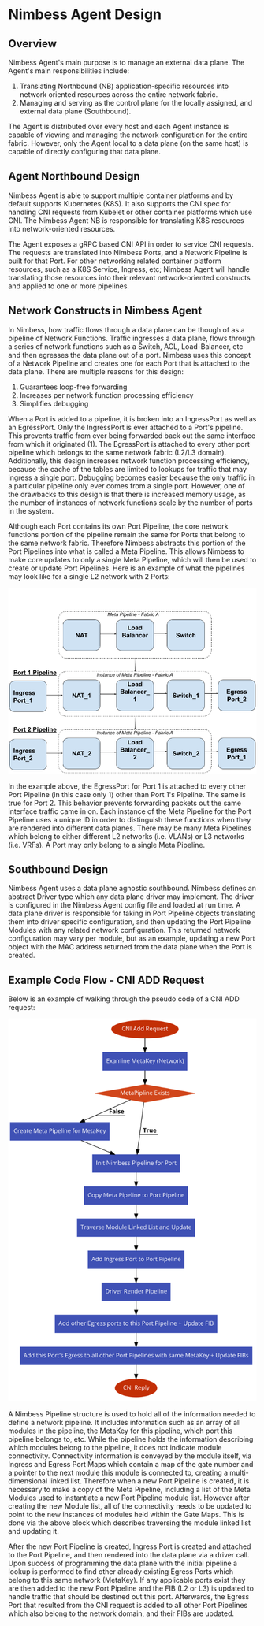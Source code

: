 # Nimbess Agent Design

## Overview

Nimbess Agent's main purpose is to manage an external data plane. The Agent's main responsibilities
include:

 1. Translating Northbound (NB) application-specific resources into network oriented resources across the
 entire network fabric.
 2. Managing and serving as the control plane for the locally assigned, and external data plane (Southbound).
 
 The Agent is distributed over every host and each Agent instance is capable of viewing and managing the
 network configuration for the entire fabric. However, only the Agent local to a data plane (on the same host)
 is capable of directly configuring that data plane.
 
## Agent Northbound Design
 
Nimbess Agent is able to support multiple container platforms and by default supports Kubernetes (K8S). It
also supports the CNI spec for handling CNI requests from Kubelet or other container platforms which use
CNI. The Nimbess Agent NB is responsible for translating K8S resources into network-oriented resources.

The Agent exposes a gRPC based CNI API in order to service CNI requests. The requests are translated into
Nimbess Ports, and a Network Pipeline is built for that Port. For other networking related container platform
resources, such as a K8S Service, Ingress, etc; Nimbess Agent will handle translating those resources into their
relevant network-oriented constructs and applied to one or more pipelines.
 
## Network Constructs in Nimbess Agent
 
In Nimbess, how traffic flows through a data plane can be though of as a pipeline of Network Functions.
Traffic ingresses a data plane, flows through a series of network functions such as a Switch, ACL,
Load-Balancer, etc and then egresses the data plane out of a port. Nimbess uses this concept of a Network
Pipeline and creates one for each Port that is attached to the data plane. There are multiple reasons for
this design:
 
 1. Guarantees loop-free forwarding
 2. Increases per network function processing efficiency
 3. Simplifies debugging
 
When a Port is added to a pipeline, it is broken into an IngressPort as well as an EgressPort. Only the
IngressPort is ever attached to a Port's pipeline. This prevents traffic from ever being forwarded back
out the same interface from which it originated (1). The EgressPort is attached to every other port
pipeline which belongs to the same network fabric (L2/L3 domain). Additionally, this design increases network
function processing efficiency, because the cache of the tables are limited to lookups for traffic that may ingress
a single port. Debugging becomes easier because the only traffic in a particular pipeline only ever comes
from a single port. However, one of the drawbacks to this design is that there is increased memory usage,
as the number of instances of network functions scale by the number of ports in the system.

Although each Port contains its own Port Pipeline, the core network functions portion of the pipeline
remain the same for Ports that belong to the same network fabric. Therefore Nimbess abstracts this portion of
the Port Pipelines into what is called a Meta Pipeline. This allows Nimbess to make core updates to only
a single Meta Pipeline, which will then be used to create or update Port Pipelines. Here is an example of
what the pipelines may look like for a single L2 network with 2 Ports:

[![Nimbess Pipelines](./img/Nimbess_Pipelines.png)](./img/Nimbess_Pipelines.png)

In the example above, the EgressPort for Port 1 is attached to every other Port Pipeline (in this case only 1)
other than Port 1's Pipeline. The same is true for Port 2. This behavior prevents forwarding packets out the
same interface traffic came in on. Each instance of the Meta Pipeline for the Port Pipeline uses a unique ID
in order to distinguish these functions when they are rendered into different data planes. There may be many
Meta Pipelines which belong to either different L2 networks (i.e. VLANs) or L3 networks (i.e. VRFs). A Port
may only belong to a single Meta Pipeline.

## Southbound Design

Nimbess Agent uses a data plane agnostic southbound. Nimbess defines an abstract Driver type which any
data plane driver may implement. The driver is configured in the Nimbess Agent config file and loaded at
run time. A data plane driver is responsible for taking in Port Pipeline objects translating them into driver
specific configuration, and then updating the Port Pipeline Modules with any related network configuration.
This returned network configuration may vary per module, but as an example, updating a new Port object with
the MAC address returned from the data plane when the Port is created.

## Example Code Flow - CNI ADD Request

Below is an example of walking through the pseudo code of a CNI ADD request:

[![CNI CodeFlow](./img/code2flow_IvSpoQ.svg)](./img/code2flow_IvSpoQ.svg)

A Nimbess Pipeline structure is used to hold all of the information needed to define a network pipeline. It includes
information such as an array of all modules in the pipeline, the MetaKey for this pipeline, which port this
pipeline belongs to, etc. While the pipeline holds the information describing which modules belong to the
pipeline, it does not indicate module connectivity. Connectivity information is conveyed by the module itself,
via Ingress and Egress Port Maps which contain a map of the gate number and a pointer to the next module this module is
connected to, creating a multi-dimensional linked list. Therefore when a new Port Pipeline is created, it is necessary
to make a copy of the Meta Pipeline, including a list of the Meta Modules used to instantiate a new Port Pipeline
module list. However after creating the new Module list, all of the connectivity needs to be updated to point to the
new instances of modules held within the Gate Maps. This is done via the above block which describes traversing the
module linked list and updating it.

After the new Port Pipeline is created, Ingress Port is created and attached to the Port Pipeline, and then rendered
into the data plane via a driver call. Upon success of programming the data plane with the initial pipeline
a lookup is performed to find other already existing Egress Ports which belong to this same network (MetaKey). If any
applicable ports exist they are then added to the new Port Pipeline and the FIB (L2 or L3) is updated to handle traffic
that should be destined out this port. Afterwards, the Egress Port that resulted from the CNI request is added to all
other Port Pipelines which also belong to the network domain, and their FIBs are updated.
